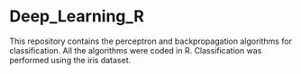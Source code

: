 # Deep_Learning_R
This repository contains the perceptron and backpropagation algorithms for classification. 
All the algorithms were coded in R. Classification was performed using the iris dataset.
